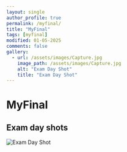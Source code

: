 ```yaml
---
layout: single
author_profile: true
permalink: /myfinal/
title: "MyFinal"
tags: [myfinal]
modified: 01-05-2025
comments: false
gallery:
  - url: /assets/images/Capture.jpg
    image_path: /assets/images/Capture.jpg
    alt: "Exam Day Shot"
    title: "Exam Day Shot"
---
```


# MyFinal

## Exam day shots

![Exam Day Shot](/assets/images/Capture.jpg)
